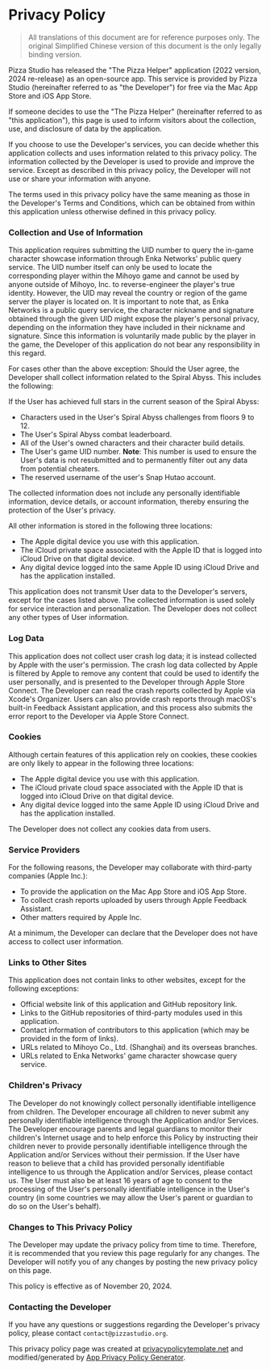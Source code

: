 # **Privacy Policy**

> All translations of this document are for reference purposes only. The original Simplified Chinese version of this document is the only legally binding version.

Pizza Studio has released the "The Pizza Helper" application (2022 version, 2024 re-release) as an open-source app. This service is provided by Pizza Studio (hereinafter referred to as "the Developer") for free via the Mac App Store and iOS App Store.

If someone decides to use the "The Pizza Helper" (hereinafter referred to as "this application"), this page is used to inform visitors about the collection, use, and disclosure of data by the application.

If you choose to use the Developer's services, you can decide whether this application collects and uses information related to this privacy policy. The information collected by the Developer is used to provide and improve the service. Except as described in this privacy policy, the Developer will not use or share your information with anyone.

The terms used in this privacy policy have the same meaning as those in the Developer's Terms and Conditions, which can be obtained from within this application unless otherwise defined in this privacy policy.

### **Collection and Use of Information**

This application requires submitting the UID number to query the in-game character showcase information through Enka Networks' public query service. The UID number itself can only be used to locate the corresponding player within the Mihoyo game and cannot be used by anyone outside of Mihoyo, Inc. to reverse-engineer the player's true identity. However, the UID may reveal the country or region of the game server the player is located on. It is important to note that, as Enka Networks is a public query service, the character nickname and signature obtained through the given UID might expose the player's personal privacy, depending on the information they have included in their nickname and signature. Since this information is voluntarily made public by the player in the game, the Developer of this application do not bear any responsibility in this regard.

For cases other than the above exception: Should the User agree, the Developer shall collect information related to the Spiral Abyss. This includes the following:

If the User has achieved full stars in the current season of the Spiral Abyss:

- Characters used in the User's Spiral Abyss challenges from floors 9 to 12.
- The User's Spiral Abyss combat leaderboard.
- All of the User's owned characters and their character build details.
- The User's game UID number. **Note**: This number is used to ensure the User's data is not resubmitted and to permanently filter out any data from potential cheaters.
- The reserved username of the user's Snap Hutao account.

The collected information does not include any personally identifiable information, device details, or account information, thereby ensuring the protection of the User's privacy.

All other information is stored in the following three locations:

- The Apple digital device you use with this application.
- The iCloud private space associated with the Apple ID that is logged into iCloud Drive on that digital device.
- Any digital device logged into the same Apple ID using iCloud Drive and has the application installed.

This application does not transmit User data to the Developer's servers, except for the cases listed above. The collected information is used solely for service interaction and personalization. The Developer does not collect any other types of User information.

### **Log Data**

This application does not collect user crash log data; it is instead collected by Apple with the user's permission. The crash log data collected by Apple is filtered by Apple to remove any content that could be used to identify the user personally, and is presented to the Developer through Apple Store Connect. The Developer can read the crash reports collected by Apple via Xcode's Organizer. Users can also provide crash reports through macOS's built-in Feedback Assistant application, and this process also submits the error report to the Developer via Apple Store Connect.

### **Cookies**

Although certain features of this application rely on cookies, these cookies are only likely to appear in the following three locations:

- The Apple digital device you use with this application.
- The iCloud private cloud space associated with the Apple ID that is logged into iCloud Drive on that digital device.
- Any digital device logged into the same Apple ID using iCloud Drive and has the application installed.

The Developer does not collect any cookies data from users.

### **Service Providers**

For the following reasons, the Developer may collaborate with third-party companies (Apple Inc.):

* To provide the application on the Mac App Store and iOS App Store.
* To collect crash reports uploaded by users through Apple Feedback Assistant.
* Other matters required by Apple Inc.

At a minimum, the Developer can declare that the Developer does not have access to collect user information.

### **Links to Other Sites**

This application does not contain links to other websites, except for the following exceptions:

- Official website link of this application and GitHub repository link.
- Links to the GitHub repositories of third-party modules used in this application.
- Contact information of contributors to this application (which may be provided in the form of links).
- URLs related to Mihoyo Co., Ltd. (Shanghai) and its overseas branches.
- URLs related to Enka Networks' game character showcase query service.

### **Children's Privacy**

The Developer do not knowingly collect personally identifiable intelligence from children. The Developer encourage all children to never submit any personally identifiable intelligence through the Application and/or Services. The Developer encourage parents and legal guardians to monitor their children's Internet usage and to help enforce this Policy by instructing their children never to provide personally identifiable intelligence through the Application and/or Services without their permission. If the User have reason to believe that a child has provided personally identifiable intelligence to us through the Application and/or Services, please contact us. The User must also be at least 16 years of age to consent to the processing of the User's personally identifiable intelligence in the User's country (in some countries we may allow the User's parent or guardian to do so on the User's behalf).

### **Changes to This Privacy Policy**

The Developer may update the privacy policy from time to time. Therefore, it is recommended that you review this page regularly for any changes. The Developer will notify you of any changes by posting the new privacy policy on this page.

This policy is effective as of November 20, 2024.

### **Contacting the Developer**

If you have any questions or suggestions regarding the Developer's privacy policy, please contact `contact@pizzastudio.org`.

This privacy policy page was created at [privacypolicytemplate.net](https://privacypolicytemplate.net) and modified/generated by [App Privacy Policy Generator](https://app-privacy-policy-generator.nisrulz.com/).
